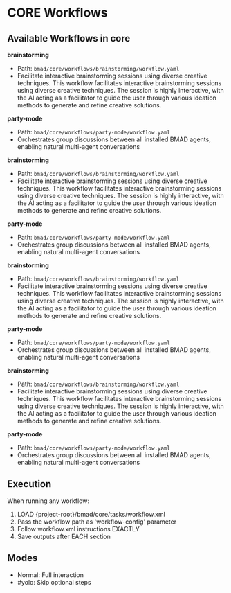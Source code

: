 # CORE Workflows

## Available Workflows in core

**brainstorming**
- Path: `bmad/core/workflows/brainstorming/workflow.yaml`
- Facilitate interactive brainstorming sessions using diverse creative techniques. This workflow facilitates interactive brainstorming sessions using diverse creative techniques. The session is highly interactive, with the AI acting as a facilitator to guide the user through various ideation methods to generate and refine creative solutions.

**party-mode**
- Path: `bmad/core/workflows/party-mode/workflow.yaml`
- Orchestrates group discussions between all installed BMAD agents, enabling natural multi-agent conversations

**brainstorming**
- Path: `bmad/core/workflows/brainstorming/workflow.yaml`
- Facilitate interactive brainstorming sessions using diverse creative techniques. This workflow facilitates interactive brainstorming sessions using diverse creative techniques. The session is highly interactive, with the AI acting as a facilitator to guide the user through various ideation methods to generate and refine creative solutions.

**party-mode**
- Path: `bmad/core/workflows/party-mode/workflow.yaml`
- Orchestrates group discussions between all installed BMAD agents, enabling natural multi-agent conversations

**brainstorming**
- Path: `bmad/core/workflows/brainstorming/workflow.yaml`
- Facilitate interactive brainstorming sessions using diverse creative techniques. This workflow facilitates interactive brainstorming sessions using diverse creative techniques. The session is highly interactive, with the AI acting as a facilitator to guide the user through various ideation methods to generate and refine creative solutions.

**party-mode**
- Path: `bmad/core/workflows/party-mode/workflow.yaml`
- Orchestrates group discussions between all installed BMAD agents, enabling natural multi-agent conversations

**brainstorming**
- Path: `bmad/core/workflows/brainstorming/workflow.yaml`
- Facilitate interactive brainstorming sessions using diverse creative techniques. This workflow facilitates interactive brainstorming sessions using diverse creative techniques. The session is highly interactive, with the AI acting as a facilitator to guide the user through various ideation methods to generate and refine creative solutions.

**party-mode**
- Path: `bmad/core/workflows/party-mode/workflow.yaml`
- Orchestrates group discussions between all installed BMAD agents, enabling natural multi-agent conversations


## Execution

When running any workflow:
1. LOAD {project-root}/bmad/core/tasks/workflow.xml
2. Pass the workflow path as 'workflow-config' parameter
3. Follow workflow.xml instructions EXACTLY
4. Save outputs after EACH section

## Modes
- Normal: Full interaction
- #yolo: Skip optional steps

